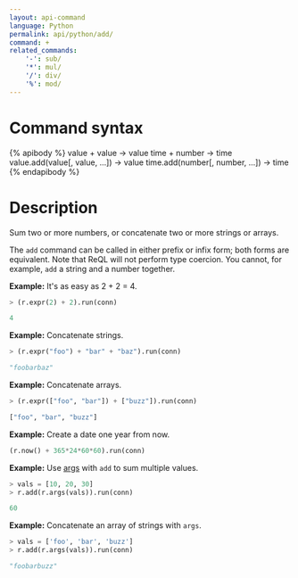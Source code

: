 ```yaml
---
layout: api-command
language: Python
permalink: api/python/add/
command: +
related_commands:
    '-': sub/
    '*': mul/
    '/': div/
    '%': mod/
---
```


# Command syntax #

{% apibody %}
value + value &rarr; value
time + number &rarr; time
value.add(value[, value, ...]) &rarr; value
time.add(number[, number, ...]) &rarr; time
{% endapibody %}

# Description #

Sum two or more numbers, or concatenate two or more strings or arrays.

The `add` command can be called in either prefix or infix form; both forms are equivalent. Note that ReQL will not perform type coercion. You cannot, for example, `add` a string and a number together.

__Example:__ It's as easy as 2 + 2 = 4.

```py
> (r.expr(2) + 2).run(conn)

4
```

__Example:__ Concatenate strings.

```py
> (r.expr("foo") + "bar" + "baz").run(conn)

"foobarbaz"
```


__Example:__ Concatenate arrays.

```py
> (r.expr(["foo", "bar"]) + ["buzz"]).run(conn)

["foo", "bar", "buzz"]
```

__Example:__ Create a date one year from now.


```py
(r.now() + 365*24*60*60).run(conn)
```

__Example:__ Use [args](/api/python/args) with `add` to sum multiple values.

```py
> vals = [10, 20, 30]
> r.add(r.args(vals)).run(conn)

60
```

__Example:__ Concatenate an array of strings with `args`.

```py
> vals = ['foo', 'bar', 'buzz']
> r.add(r.args(vals)).run(conn)

"foobarbuzz"
```
